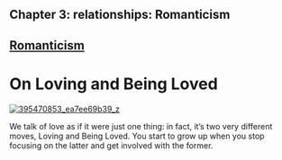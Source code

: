 Chapter  3: relationships: Romanticism
-------------------------------------

[Romanticism](../category/relationships/romanticism/index.html)
---------------------------------------------------------------

On Loving and Being Loved
=========================

[![395470853\_ea7ee69b39\_z](http://i1.wp.com/www.thebookoflife.org/wp-content/uploads/2015/03/395470853_ea7ee69b39_z.jpg?resize=635%2C425)](http://i1.wp.com/www.thebookoflife.org/wp-content/uploads/2015/03/395470853_ea7ee69b39_z.jpg)

We talk of love as if it were just one thing: in fact, it’s two very different moves, Loving and Being Loved. You start to grow up when you stop focusing on the latter and get involved with the former.

